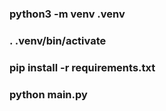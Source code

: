 ### python3 -m venv .venv
### . .venv/bin/activate
### pip install -r requirements.txt
### python main.py